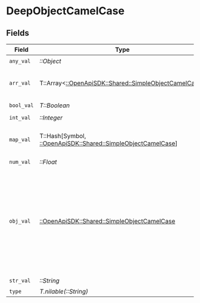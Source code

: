 # DeepObjectCamelCase


## Fields

| Field                                                                                                                                                             | Type                                                                                                                                                              | Required                                                                                                                                                          | Description                                                                                                                                                       | Example                                                                                                                                                           |
| ----------------------------------------------------------------------------------------------------------------------------------------------------------------- | ----------------------------------------------------------------------------------------------------------------------------------------------------------------- | ----------------------------------------------------------------------------------------------------------------------------------------------------------------- | ----------------------------------------------------------------------------------------------------------------------------------------------------------------- | ----------------------------------------------------------------------------------------------------------------------------------------------------------------- |
| `any_val`                                                                                                                                                         | *::Object*                                                                                                                                                        | :heavy_check_mark:                                                                                                                                                | N/A                                                                                                                                                               |                                                                                                                                                                   |
| `arr_val`                                                                                                                                                         | T::Array<[::OpenApiSDK::Shared::SimpleObjectCamelCase](../../models/shared/simpleobjectcamelcase.md)>                                                             | :heavy_check_mark:                                                                                                                                                | N/A                                                                                                                                                               | [<br/>"...",<br/>"..."<br/>]                                                                                                                                      |
| `bool_val`                                                                                                                                                        | *T::Boolean*                                                                                                                                                      | :heavy_check_mark:                                                                                                                                                | N/A                                                                                                                                                               | true                                                                                                                                                              |
| `int_val`                                                                                                                                                         | *::Integer*                                                                                                                                                       | :heavy_check_mark:                                                                                                                                                | N/A                                                                                                                                                               | 1                                                                                                                                                                 |
| `map_val`                                                                                                                                                         | T::Hash[Symbol, [::OpenApiSDK::Shared::SimpleObjectCamelCase](../../models/shared/simpleobjectcamelcase.md)]                                                      | :heavy_check_mark:                                                                                                                                                | N/A                                                                                                                                                               | {<br/>"key": "..."<br/>}                                                                                                                                          |
| `num_val`                                                                                                                                                         | *::Float*                                                                                                                                                         | :heavy_check_mark:                                                                                                                                                | N/A                                                                                                                                                               | 1.1                                                                                                                                                               |
| `obj_val`                                                                                                                                                         | [::OpenApiSDK::Shared::SimpleObjectCamelCase](../../models/shared/simpleobjectcamelcase.md)                                                                       | :heavy_check_mark:                                                                                                                                                | A simple object that uses all our supported primitive types and enums and has optional properties.<br/><br/>[A link to the external docs.](https://docs.speakeasyapi.dev) |                                                                                                                                                                   |
| `str_val`                                                                                                                                                         | *::String*                                                                                                                                                        | :heavy_check_mark:                                                                                                                                                | N/A                                                                                                                                                               | test                                                                                                                                                              |
| `type`                                                                                                                                                            | *T.nilable(::String)*                                                                                                                                             | :heavy_minus_sign:                                                                                                                                                | N/A                                                                                                                                                               |                                                                                                                                                                   |